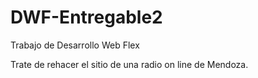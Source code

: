 # DWF-Entregable2
Trabajo de Desarrollo Web Flex

Trate de rehacer el sitio de una radio on line de Mendoza.
